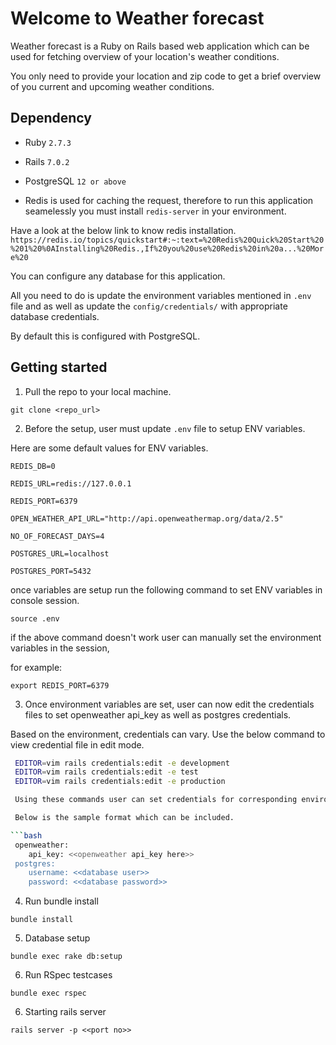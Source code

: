 
# Welcome to Weather forecast

Weather forecast is a Ruby on Rails based web application 
which can be used for fetching overview of your location's weather conditions.

You only need to provide your location and zip code to get a brief overview of you current and upcoming weather conditions. 

## Dependency

* Ruby
    `2.7.3 `

* Rails 
    `7.0.2`

* PostgreSQL 
    `12 or above`

* Redis is used for caching the request, therefore to run this application seamelessly you must install `redis-server` in your environment.

Have a look at the below link to know redis installation.
`https://redis.io/topics/quickstart#:~:text=%20Redis%20Quick%20Start%20%201%20%0AInstalling%20Redis.,If%20you%20use%20Redis%20in%20a...%20More%20`

You can configure any database for this application. 

All you need to do is update the environment variables mentioned in `.env` file and as well as update the `config/credentials/` with appropriate database credentials. 

By default this is configured with PostgreSQL.

## Getting started

1. Pull the repo to your local machine.

`git clone <repo_url>`

2. Before the setup, user must update `.env` file to setup ENV variables.

Here are some default values for ENV variables.

`REDIS_DB=0`

`REDIS_URL=redis://127.0.0.1`

`REDIS_PORT=6379`

`OPEN_WEATHER_API_URL="http://api.openweathermap.org/data/2.5"`

`NO_OF_FORECAST_DAYS=4`

`POSTGRES_URL=localhost`

`POSTGRES_PORT=5432`

once variables are setup run the following command to set ENV variables in console session.

`source .env`

if the above command doesn't work user can manually set the environment variables in the session,

for example:

`export REDIS_PORT=6379`

3. Once environment variables are set, user can now edit the credentials files to set openweather api_key as well as postgres credentials.

Based on the environment, credentials can vary. Use the below command to view credential file in edit mode.
```bash
 EDITOR=vim rails credentials:edit -e development
 EDITOR=vim rails credentials:edit -e test
 EDITOR=vim rails credentials:edit -e production

 Using these commands user can set credentials for corresponding environment.

 Below is the sample format which can be included.

```bash
 openweather:
    api_key: <<openweather api_key here>>
 postgres:
    username: <<database user>>
    password: <<database password>>
```

4. Run bundle install

`bundle install`

5. Database setup

`bundle exec rake db:setup`

6. Run RSpec testcases

`bundle exec rspec`

6. Starting rails server

`rails server -p <<port no>>`

